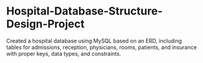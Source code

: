# Hospital-Database-Structure-Design-Project
Created a hospital database using MySQL based on an ERD, including tables for admissions, reception, physicians, rooms, patients, and insurance with proper keys, data types, and constraints.
